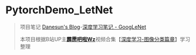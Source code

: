 # PytorchDemo_LetNet
> 项目笔记 [Danesun's Blog](https://blog.danesun.cn/)-[深度学习笔记 - GoogLeNet](https://blog.danesun.cn/posts/b9d26158.html) 
> 
> 本项目根据B站UP主[**霹雳吧啦Wz**](https://space.bilibili.com/18161609)视频合集【[深度学习-图像分类篇章](https://space.bilibili.com/18161609/channel/collectiondetail?sid=48290)】学习整理
